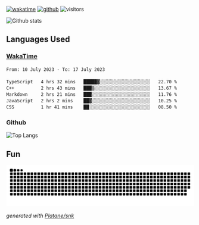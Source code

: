 [![wakatime](https://wakatime.com/badge/user/82c377cd-a54c-404c-b7df-177b313ca539.svg)](https://wakatime.com/@82c377cd-a54c-404c-b7df-177b313ca539)
[![github](https://img.shields.io/github/followers/xinthose?logo=github&style=plastic)](https://github.com/alanhamlett?tab=followers)
![visitors](https://visitor-badge.glitch.me/badge?page_id=xinthose&left_color=green&right_color=red)

![Github stats](https://github-readme-stats.vercel.app/api?username=xinthose&show_icons=true&theme=radical&count_private=true)

## Languages Used

### [WakaTime](https://wakatime.com/)
<!--START_SECTION:waka-->

```txt
From: 10 July 2023 - To: 17 July 2023

TypeScript   4 hrs 32 mins   █████▓░░░░░░░░░░░░░░░░░░░   22.70 %
C++          2 hrs 43 mins   ███▒░░░░░░░░░░░░░░░░░░░░░   13.67 %
Markdown     2 hrs 21 mins   ███░░░░░░░░░░░░░░░░░░░░░░   11.76 %
JavaScript   2 hrs 2 mins    ██▓░░░░░░░░░░░░░░░░░░░░░░   10.25 %
CSS          1 hr 41 mins    ██░░░░░░░░░░░░░░░░░░░░░░░   08.50 %
```

<!--END_SECTION:waka-->

### Github

![Top Langs](https://github-readme-stats.vercel.app/api/top-langs/?username=xinthose)

## Fun
![github contribution grid snake animation](https://raw.githubusercontent.com/xinthose/xinthose/output/github-contribution-grid-snake.svg)

_generated with [Platane/snk](https://github.com/Platane/snk)_
